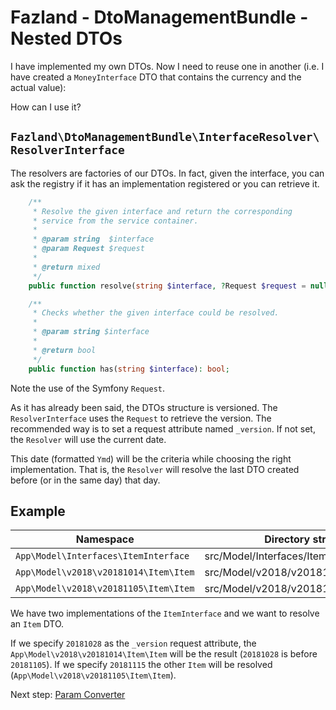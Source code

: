 Fazland - DtoManagementBundle - Nested DTOs
===========================================
I have implemented my own DTOs. Now I need to reuse one in another (i.e. I have created a `MoneyInterface` DTO that contains the currency and the actual value):

How can I use it?

`Fazland\DtoManagementBundle\InterfaceResolver\ResolverInterface`
-----------------------------------------------------------------
The resolvers are factories of our DTOs. In fact, given the interface, you can ask the registry if it has an implementation registered or you can retrieve it.

```php
    /**
     * Resolve the given interface and return the corresponding
     * service from the service container.
     *
     * @param string  $interface
     * @param Request $request
     *
     * @return mixed
     */
    public function resolve(string $interface, ?Request $request = null);

    /**
     * Checks whether the given interface could be resolved.
     *
     * @param string $interface
     *
     * @return bool
     */
    public function has(string $interface): bool;
```

Note the use of the Symfony `Request`.

As it has already been said, the DTOs structure is versioned. The `ResolverInterface` uses the `Request` to retrieve the version.
The recommended way is to set a request attribute named `_version`. If not set, the `Resolver` will use the current date.

This date (formatted `Ymd`) will be the criteria while choosing the right implementation. That is, the `Resolver` will resolve the last DTO created before (or in the same day) that day.

Example
-------
Namespace | Directory structure
--------- | -------------------
`App\Model\Interfaces\ItemInterface` | src/Model/Interfaces/ItemInterface.php
`App\Model\v2018\v20181014\Item\Item` | src/Model/v2018/v20181014/Item/Item.php
`App\Model\v2018\v20181105\Item\Item` | src/Model/v2018/v20181105/Item/Item.php

We have two implementations of the `ItemInterface` and we want to resolve an `Item` DTO.

If we specify `20181028` as the `_version` request attribute, the `App\Model\v2018\v20181014\Item\Item` will be the result (`20181028` is before `20181105`).
If we specify `20181115` the other `Item` will be resolved (`App\Model\v2018\v20181105\Item\Item`).

Next step: [Param Converter](./param-converter.md)
